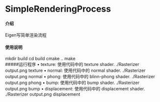 # SimpleRenderingProcess

#### 介绍
Eigen写简单渲染流程


#### 使用说明

mkdir build 
cd build 
cmake .. 
make  
#####运行程序
• texture: 使用代码中的 texture shader.
 ./Rasterizer output.png texture
• normal: 使用代码中的 normal shader.
 ./Rasterizer output.png normal
• phong: 使用代码中的 blinn-phong shader.
 ./Rasterizer output.png phong
• bump: 使用代码中的 bump shader.
 ./Rasterizer output.png bump
• displacement: 使用代码中的 displacement shader.
 ./Rasterizer output.png displacement
